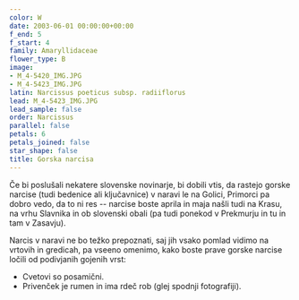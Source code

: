 ```yaml
---
color: W
date: 2003-06-01 00:00:00+00:00
f_end: 5
f_start: 4
family: Amaryllidaceae
flower_type: B
image:
- M_4-5420_IMG.JPG
- M_4-5423_IMG.JPG
latin: Narcissus poeticus subsp. radiiflorus
lead: M_4-5423_IMG.JPG
lead_sample: false
order: Narcissus
parallel: false
petals: 6
petals_joined: false
star_shape: false
title: Gorska narcisa
---
```

Če bi poslušali nekatere slovenske novinarje, bi dobili vtis, da rastejo gorske narcise (tudi bedenice ali ključavnice) v naravi le na Golici, Primorci pa dobro vedo, da to ni res -- narcise boste aprila in maja našli tudi na Krasu, na vrhu Slavnika in ob slovenski obali (pa tudi ponekod v Prekmurju in tu in tam v Zasavju).

Narcis v naravi ne bo težko prepoznati, saj jih vsako pomlad vidimo na vrtovih in gredicah, pa vseeno omenimo, kako boste prave gorske narcise ločili od podivjanih gojenih vrst:

-   Cvetovi so posamični.
-   Privenček je rumen in ima rdeč rob (glej spodnji fotografiji).
